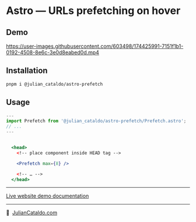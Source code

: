 # Astro — URLs prefetching on hover

## Demo

https://user-images.githubusercontent.com/603498/174425991-7151f1b1-0192-4508-8e6c-3e0d8eabed0d.mp4

## Installation

```sh
pnpm i @julian_cataldo/astro-prefetch
```

## Usage

```ts
---
import Prefetch from '@julian_cataldo/astro-prefetch/Prefetch.astro';
// ...
---
```

```jsx

  <head>
    <!-- place component inside HEAD tag -->

    <Prefetch max={8} />

    <!-- … -->
  </head>

```

---

[Live website demo documentation](../../demo)

---

🔗  [JulianCataldo.com](https://www.juliancataldo.com/)
